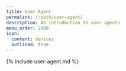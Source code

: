 ```yaml
---
title: User Agent
permalink: /:path/user-agent/
description: An introduction to user agents
menu_order: 2800
icon:
  content: devices
  outlined: true
---
```


{% include user-agent.md %}
